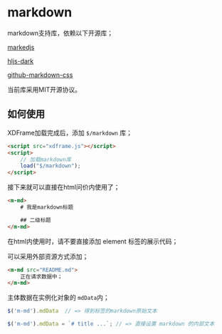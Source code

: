 # markdown

markdown支持库，依赖以下开源库；

[markedjs](https://github.com/markedjs/marked)

[hljs-dark](https://github.com/dracula/highlightjs)

[github-markdown-css](https://github.com/sindresorhus/github-markdown-css)

当前库采用MIT开源协议。

## 如何使用

XDFrame加载完成后，添加 `$/markdown` 库；

```html
<script src="xdframe.js"></script>
<script>
    // 加载markdown库
    load("$/markdown");
</script>
```

接下来就可以直接在html问价内使用了；

```html
<m-md>
    # 我是markdown标题

    ## 二级标题
</m-md>
```

在html内使用时，请不要直接添加 element 标签的展示代码；

可以采用外部资源方式添加；

```html
<m-md src="README.md">
    正在请求数据中；
</m-md>
```

主体数据在实例化对象的 `mdData`内；

```javascript
$('m-md').mdData  // => 得到标签的markdown原始文本

$('m-md').mdData = `# title ...`; // => 直接设置 markdown 的内部文本
```
